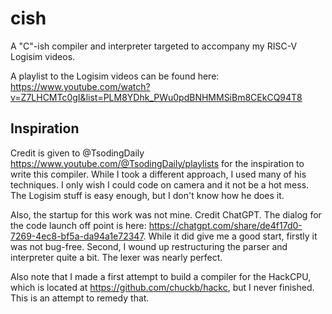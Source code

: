 # cish

A "C"-ish compiler and interpreter targeted to accompany my RISC-V Logisim videos.

A playlist to the Logisim videos can be found here: https://www.youtube.com/watch?v=Z7LHCMTc0gI&list=PLM8YDhk_PWu0pdBNHMMSiBm8CEkCQ94T8

## Inspiration
Credit is given to @TsodingDaily https://www.youtube.com/@TsodingDaily/playlists for the inspiration to write this compiler. While I took a different approach, I used many of his techniques. I only wish I could code on camera and it not be a hot mess. The Logisim stuff is easy enough, but I don't know how he does it.

Also, the startup for this work was not mine. Credit ChatGPT. The dialog for the code launch off point is here: https://chatgpt.com/share/de4f17d0-7269-4ec8-bf5a-da94a1e72347. While it did give me a good start, firstly it was not bug-free. Second, I wound up restructuring the parser and interpreter quite a bit. The lexer was nearly perfect.

Also note that I made a first attempt to build a compiler for the HackCPU, which is located at https://github.com/chuckb/hackc, but I never finished. This is an attempt to remedy that.